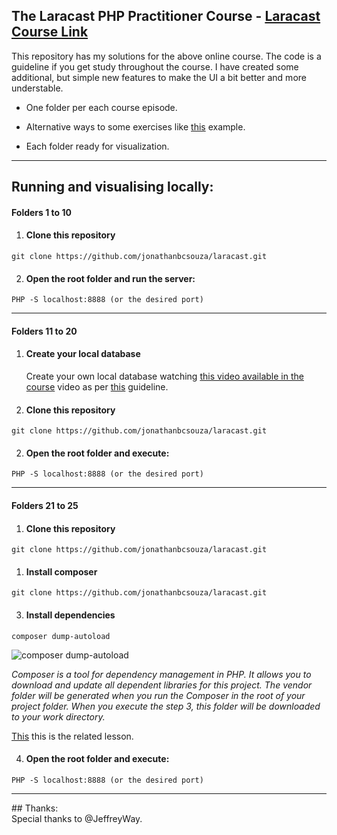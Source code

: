 ## The Laracast PHP Practitioner Course - [Laracast Course Link](https://laracasts.com/series/php-for-beginners)

This repository has my solutions for the above online course.
The code is a guideline if you get study throughout the course.
I have created some additional, but simple new features to make the UI a bit better and more understable.

- One folder per each course episode.

- Alternative ways to some exercises like [this](/4-%20PHP%20and%20HTML/index.php) example.

- Each folder ready for visualization.

<hr>

## Running and visualising locally: 
#### Folders 1 to 10

1. #### Clone this repository 
```
git clone https://github.com/jonathanbcsouza/laracast.git
```

2. #### Open the root folder and run the server:  
```
PHP -S localhost:8888 (or the desired port)
```

<hr>

#### Folders 11 to 20

1. #### Create your local database
    Create your own local database watching [this video available in the course](https://laracasts.com/series/php-for-beginners/episodes/11) video as per [this](/11-%20MySql/index.sql) guideline.

1. #### Clone this repository 
```
git clone https://github.com/jonathanbcsouza/laracast.git
```

2. #### Open the root folder and execute: 
```
PHP -S localhost:8888 (or the desired port)
```

<hr>

#### Folders 21 to 25

1. #### Clone this repository 
```
git clone https://github.com/jonathanbcsouza/laracast.git
```
1. #### Install composer 
```
git clone https://github.com/jonathanbcsouza/laracast.git
```
3. #### Install dependencies  
```
composer dump-autoload
```
![composer dump-autoload](https://media.giphy.com/media/Ib6i1vCy6I7IggiQbD/giphy.gif)

_Composer is a tool for dependency management in PHP. 
It allows you to download and update all dependent libraries for this project.
The vendor folder will be generated when you run the Composer in the root of your project folder. When you execute the step 3, this folder will be downloaded to your work directory._


[This](https://laracasts.com/series/php-for-beginners/episodes/21) this is the related lesson.

4. #### Open the root folder and execute:  
```
PHP -S localhost:8888 (or the desired port)
```
<hr>
## Thanks: 

<br>
Special thanks to @JeffreyWay.






